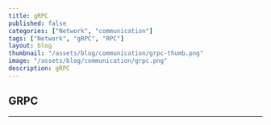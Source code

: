 ```yaml
---
title: gRPC
published: false
categories: ["Network", "communication"]
tags: ["Network", "gRPC", "RPC"]
layout: blog
thumbnail: "/assets/blog/communication/grpc-thumb.png"
image: "/assets/blog/communication/grpc.png"
description: gRPC
---
```

## GRPC 
----------

